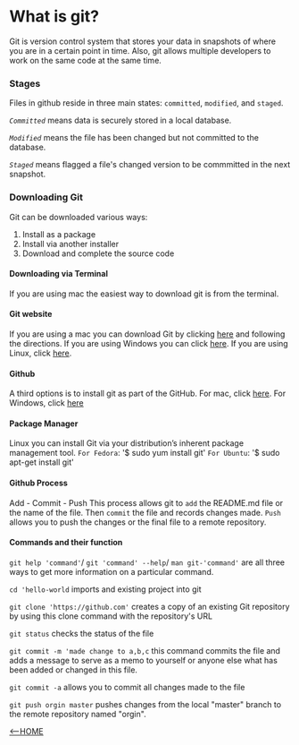# What is git?
Git is  version control system that stores your data in snapshots of where you are in a certain point in time. Also, git allows multiple developers to work on the same code at the same time. 
### Stages
Files in github reside in three main states: `committed`, `modified`, and `staged`.

*`Committed`* means data is securely stored in a local database.

*`Modified`* means the file has been changed but not committed to the database. 

*`Staged`* means flagged a file's changed version to be commmitted in the next snapshot.

### Downloading Git

Git can be downloaded various ways:

1. Install as a package
2. Install via another installer 
3. Download and complete the source code 

#### Downloading via Terminal 
If you are using mac the easiest way to download git is from the terminal.
#### Git website 
If you are using a mac you can download Git by clicking [here](http://git-scm.com/download/mac) and following the directions. If you are using Windows you can click [here](http://git-scm.com/download/win). If you are using Linux, click [here](http://git-scm.com/download/linux). 
#### Github 
A third options is to install git as part of the GitHub. For mac, click [here](http://mac.github.com/). For Windows, click [here](http://windows.github.com/)

#### Package Manager
Linux you can install Git via your distribution’s inherent package management tool.
`For Fedora`: '$ sudo yum install git'
`For Ubuntu`: '$ sudo apt-get install git'
#### Github Process 
Add - Commit - Push 
This process allows git to `add` the README.md file or the name of the file. Then `commit` the file and records changes made. `Push` allows you to push the changes or the final file to a remote repository. 
#### Commands and their function
`git help 'command'`/ `git 'command' --help`/ `man git-'command'` are all three ways to get more information on a particular command. 

`cd 'hello-world` imports and existing project into git

`git clone 'https://github.com'` creates a copy of an existing Git repository by using this clone command with the repository's URL

`git status` checks the status of the file

`git commit -m 'made change to a,b,c` this command commits the file and adds a message to serve as a memo to yourself or anyone else what has  been added or changed in this file. 

`git commit -a` allows you to commit all changes made to the file

`git push orgin master` pushes changes from the local "master" branch to the remote repository named "orgin". 





[<--HOME](README.md) 

